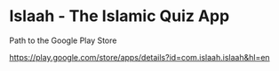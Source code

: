 # Islaah - The Islamic Quiz App

Path to the Google Play Store

https://play.google.com/store/apps/details?id=com.islaah.islaah&hl=en
